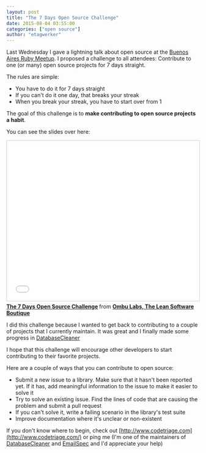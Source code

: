 ```yaml
---
layout: post
title: "The 7 Days Open Source Challenge"
date: 2015-08-04 03:55:00
categories: ["open source"]
author: "etagwerker"
---
```


Last Wednesday I gave a lightning talk about open source at the [Buenos Aires Ruby Meetup](http://www.meetup.com/rubyba/events/223814545/). I proposed a challenge to all attendees: Contribute to one (or many) open source projects for 7 days straight.

The rules are simple:

* You have to do it for 7 days straight
* If you can't do it one day, that breaks your streak
* When you break your streak, you have to start over from 1

The goal of this challenge is to **make contributing to open source projects a habit**.

You can see the slides over here:

<iframe src="//www.slideshare.net/slideshow/embed_code/key/dNhZJXClUW05B" width="510" height="420" frameborder="0" marginwidth="0" marginheight="0" scrolling="no" style="border:1px solid #CCC; border-width:1px; margin-bottom:5px; max-width: 100%;" allowfullscreen> </iframe> <div style="margin-bottom:5px"> <strong> <a href="//www.slideshare.net/ombulabs/the-7-days-open-source-challenge" title="The 7 Days Open Source Challenge" target="_blank">The 7 Days Open Source Challenge</a> </strong> from <strong><a href="//www.slideshare.net/ombulabs" target="_blank">Ombu Labs, The Lean Software Boutique</a></strong> </div>

I did this challenge because I wanted to get back to contributing to a couple of projects that I currently maintain. It was great and I finally made some progress in [DatabaseCleaner](https://github.com/DatabaseCleaner/database_cleaner/)

I hope that this challenge will encourage other developers to start contributing to their favorite projects.

Here are a couple of ways that you can contribute to open source:

* Submit a new issue to a library. Make sure that it hasn't been reported yet. If it has, add meaningful information to the issue to make it easier to solve it
* Try to solve an existing issue. Find the lines of code that are causing the problem and submit a pull request
* If you can't solve it, write a failing scenario in the library's test suite
* Improve documentation where it's unclear or non-existent

If you don't know where to begin, check out [http://www.codetriage.com](http://www.codetriage.com/) or ping me (I'm one of the maintainers of [DatabaseCleaner](https://github.com/DatabaseCleaner/database_cleaner/) and [EmailSpec](https://github.com/bmabey/email-spec) and I'd appreciate your help)
